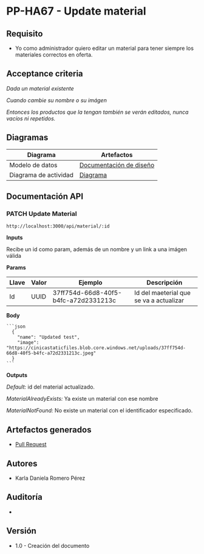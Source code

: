 # PP-HA67 - Update material

## Requisito

- Yo como administrador quiero editar un material para tener siempre los materiales correctos en oferta.

## Acceptance criteria

_Dada un material existente_

_Cuando cambie su nombre o su imágen_

_Entonces los productos que la tengan también se verán editados, nunca vacíos ni repetidos._


## Diagramas

| Diagrama | Artefactos |
| ---------------------|------------------------ |
| Modelo de datos |[Documentación de diseño](https://taro-depto-ti.atlassian.net/wiki/spaces/FC/pages/20611073/FRAPPE-68+Yo+como+administrador+quiero+editar+un+material+para+tener+siempre+los+materiales+correctos+en+oferta#Dise%C3%B1o ) |
|Diagrama de actividad| [Diagrama](https://app.diagrams.net/#G1kUiv_Q0W6wJ5dc7AuMC07ChIvaYKfbkg)|

## Documentación API

### PATCH Update Material
  `http://localhost:3000/api/material/:id`


  **Inputs**

  Recibe un id como param, además de un nombre y un link a una imágen válida

  **Params**

  |Llave|Valor|Ejemplo|Descripción|
  |----|------|----|----|
  |Id| UUID | 37ff754d-66d8-40f5-b4fc-a72d2331213c |Id del maeterial que se va a actualizar|

  **Body**

    ```json
      {
        "name": "Updated test",
        "image": "https://cinicastaticfiles.blob.core.windows.net/uploads/37ff754d-66d8-40f5-b4fc-a72d2331213c.jpeg"
      }
    ```

  **Outputs**

  _Default:_ id del material actualizado.

  _MaterialAlreadyExists:_ Ya existe un material con ese nombre
  
  _MaterialNotFound:_ No existe un material con el identificador especificado.

## Artefactos generados

- [Pull Request](https://github.com/Taro-IT/frappe/pull/53/)


## Autores

- Karla Daniela Romero Pérez

## Auditoría
-

## Versión

- 1.0 - Creación del documento
